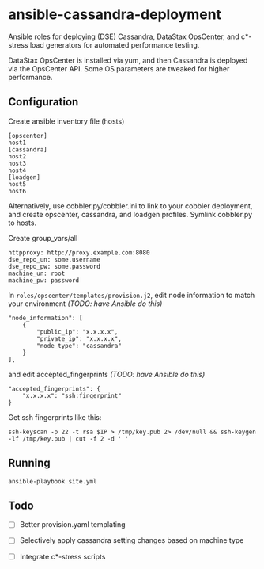 # ansible-cassandra-deployment

Ansible roles for deploying (DSE) Cassandra, DataStax OpsCenter, and c*-stress load generators for automated performance testing.

DataStax OpsCenter is installed via yum, and then Cassandra is deployed via the OpsCenter API.   Some OS parameters are tweaked for higher performance.

## Configuration

Create ansible inventory file (hosts)

    [opscenter]
    host1
    [cassandra]
    host2
    host3
    host4
    [loadgen]
    host5
    host6

Alternatively, use cobbler.py/cobbler.ini to link to your cobbler deployment, and create opscenter, cassandra, and loadgen profiles.  Symlink cobbler.py to hosts.

Create group_vars/all

    httpproxy: http://proxy.example.com:8080
    dse_repo_un: some.username
    dse_repo_pw: some.password
    machine_un: root
    machine_pw: password


In `roles/opscenter/templates/provision.j2`, edit node information to match your environment *(TODO: have Ansible do this)*

    "node_information": [
        {
            "public_ip": "x.x.x.x",
            "private_ip": "x.x.x.x",
            "node_type": "cassandra"
        }
    ],

and edit accepted_fingerprints *(TODO: have Ansible do this)*

    "accepted_fingerprints": {
        "x.x.x.x": "ssh:fingerprint"
    }

Get ssh fingerprints like this:

    ssh-keyscan -p 22 -t rsa $IP > /tmp/key.pub 2> /dev/null && ssh-keygen -lf /tmp/key.pub | cut -f 2 -d ' '

## Running
    ansible-playbook site.yml

## Todo
- [ ] Better provision.yaml templating
- [ ] Selectively apply cassandra setting changes based on machine type
- [ ] Integrate c*-stress scripts

